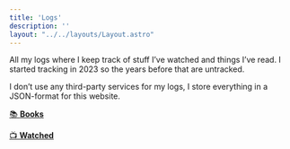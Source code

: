 ```yaml
---
title: 'Logs'
description: ''
layout: "../../layouts/Layout.astro"
---
```

All my logs where I keep track of stuff I’ve watched and things I’ve read. I started tracking in 2023 so the years before that are untracked.

I don’t use any third-party services for my logs, I store everything in a JSON-format for this website.

[📚 **Books**](/logs/books)

[📺 **Watched**](/logs/watched)